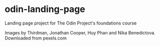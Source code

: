 # odin-landing-page
Landing page project for The Odin Project's foundations course

Images by Thirdman, Jonathan Cooper, Huy Phan and Nika Benedictova. Downloaded from pexels.com

